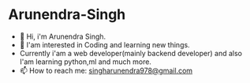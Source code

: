 # Arunendra-Singh
- :wave: Hi, i'm Arunendra Singh.
- :eyes: I'am interested in Coding and learning new things.
- Currently i'am a web developer(mainly backend developer) 
  and also I'am learning python,ml and much more.
- :mailbox: How to reach me:
  singharunendra978@gmail.com
